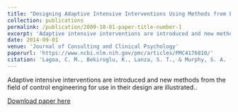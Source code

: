 ```yaml
---
title: "Designing Adaptive Intensive Interventions Using Methods from Engineering"
collection: publications
permalink: /publication/2009-10-01-paper-title-number-1
excerpt: 'Adaptive intensive interventions are introduced and new methods from the field of control engineering for use in their design are illustrated.'
date: 2014-09-01
venue: 'Journal of Consulting and Clinical Psychology'
paperurl: 'https://www.ncbi.nlm.nih.gov/pmc/articles/PMC4176810/'
citation: 'Lagoa, C. M., Bekiroglu, K., Lanza, S. T., & Murphy, S. A. (2014). Designing adaptive intensive interventions using methods from engineering. Journal of Consulting and Clinical Psychology, 82(5), 868–878. https://doi.org/10.1037/a0037736'
---
```

Adaptive intensive interventions are introduced and new methods from the field of control engineering for use in their design are illustrated..

[Download paper here](https://www.ncbi.nlm.nih.gov/pmc/articles/PMC4176810/)
